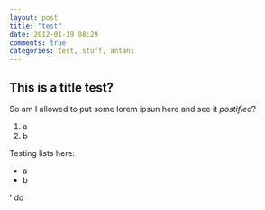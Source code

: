 ```yaml
---
layout: post
title: "test"
date: 2012-01-19 08:29
comments: true
categories: test, stuff, antani
---
```

## This is a title test?

So am I allowed to put some lorem ipsun here and see it _postified_?

1. a
2. b

Testing lists here:

- a
- b

' dd
